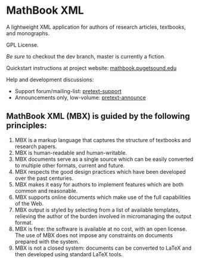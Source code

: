 MathBook XML
============

A lightweight XML application for authors of research articles, textbooks, and monographs.

GPL License.

*Be sure* to checkout the dev branch, master is currently a fiction.

Quickstart instructions at project website:  [mathbook.pugetsound.edu](http://mathbook.pugetsound.edu)

Help and development discussions:
* Support forum/mailing-list: [pretext-support](https://groups.google.com/forum/#!forum/pretext-support)
* Announcements only, low-volume: [pretext-announce](https://groups.google.com/forum/#!forum/pretext-announce)


MathBook XML (MBX) is guided by the following principles:
---------------------------------------------------------

1. MBX is a markup language that captures the structure of
textbooks and research papers.
2. MBX is human-readable and human-writable.
3. MBX documents serve as a single source which can be
easily converted to multiple other formats, current and future.
4. MBX respects the good design practices which have been
developed over the past centuries.
5. MBX makes it easy for authors to implement features which
are both common and reasonable.
6. MBX supports online documents which make use of the full
capabilities of the Web.
7. MBX output is styled by selecting from a list of available
templates, relieving the author of the burden involved
in micromanaging the output format.
8. MBX is free: the software is available at no cost, with an
open license. The use of MBX does not impose any constraints
on documents prepared with the system.
9. MBX is not a closed system: documents can be converted to
LaTeX and then developed using standard LaTeX tools.


